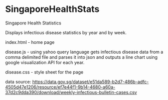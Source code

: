 # SingaporeHealthStats
Singapore Health Statistics

Displays infectious disease statistics by year and by week.

index.html - home page

disease.js - using yahoo query language gets infectious disease data from a comma delimited file and parses it into json and outputs a line chart using google visualization API for each year.

disease.css - style sheet for the page

data source: https://data.gov.sg/dataset/e51da589-b2d7-486b-adfc-4505d47e1206/resource/ef7e44f1-9b14-4680-a60a-37d2c9dda390/download/weekly-infectious-bulletin-cases.csv
